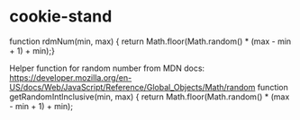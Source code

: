 # cookie-stand 

function rdmNum(min, max) {
return Math.floor(Math.random() * (max - min + 1) + min);}

Helper function for random number from MDN docs: https://developer.mozilla.org/en-US/docs/Web/JavaScript/Reference/Global_Objects/Math/random
 function getRandomIntInclusive(min, max) {
 return Math.floor(Math.random() * (max - min + 1) + min);